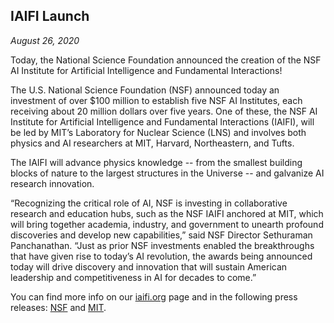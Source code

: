 
## IAIFI Launch

*August 26, 2020*

Today, the National Science Foundation announced the creation of the NSF AI Institute for Artificial Intelligence and Fundamental Interactions!

<!-- There does not seem to be any way to use a 2nd dollar sign for the $20M without inadvertently going into math mode. Even substituting pure unicode doesn't work, nor does escaping with \ or generating the dollar signs in mathjax. -->

The U.S. National Science Foundation (NSF) announced today an investment of over \$100 million to establish five NSF AI Institutes, each receiving about 20 million dollars over five years. One of these, the NSF AI Institute for Artificial Intelligence and Fundamental Interactions (IAIFI), will be led by MIT’s Laboratory for Nuclear Science (LNS) and involves both physics and AI researchers at MIT, Harvard, Northeastern, and Tufts.

The IAIFI will advance physics knowledge -- from the smallest building blocks of nature to the largest structures in the Universe -- and galvanize AI research innovation.

“Recognizing the critical role of AI, NSF is investing in collaborative research and education hubs, such as the NSF IAIFI anchored at MIT, which will bring together academia, industry, and government to unearth profound discoveries and develop new capabilities,” said NSF Director Sethuraman Panchanathan. “Just as prior NSF investments enabled the breakthroughs that have given rise to today’s AI revolution, the awards being announced today will drive discovery and innovation that will sustain American leadership and competitiveness in AI for decades to come.”

You can find more info on our [iaifi.org](/index.html) page and in the following press releases: [NSF](https://www.nsf.gov/news/special_reports/announcements/082620.jsp) and [MIT](https://news.mit.edu/2020/nsf-announces-mit-led-institute-artificial-intelligence-fundamental-interactions-0826).

<!---
and in the following press releases: [NSF](XXX), [MIT](XXX), [Harvard](XXX), [Northeastern](XXX), and [Tufts](XXX).  
--->
